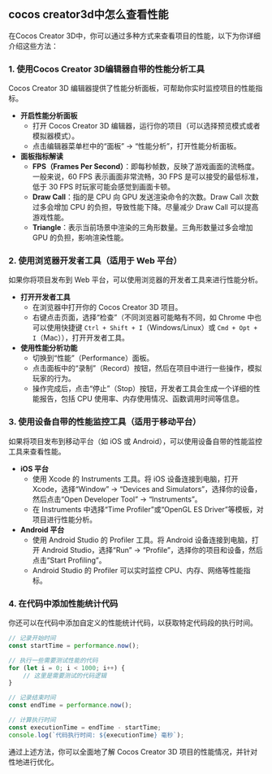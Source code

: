 ## cocos creator3d中怎么查看性能
在Cocos Creator 3D中，你可以通过多种方式来查看项目的性能，以下为你详细介绍这些方法：

### 1. 使用Cocos Creator 3D编辑器自带的性能分析工具
Cocos Creator 3D 编辑器提供了性能分析面板，可帮助你实时监控项目的性能指标。
- **开启性能分析面板**
    - 打开 Cocos Creator 3D 编辑器，运行你的项目（可以选择预览模式或者模拟器模式）。
    - 点击编辑器菜单栏中的“面板” -> “性能分析”，打开性能分析面板。
- **面板指标解读**
    - **FPS（Frames Per Second）**：即每秒帧数，反映了游戏画面的流畅度。一般来说，60 FPS 表示画面非常流畅，30 FPS 是可以接受的最低标准，低于 30 FPS 时玩家可能会感觉到画面卡顿。
    - **Draw Call**：指的是 CPU 向 GPU 发送渲染命令的次数。Draw Call 次数过多会增加 CPU 的负担，导致性能下降。尽量减少 Draw Call 可以提高游戏性能。
    - **Triangle**：表示当前场景中渲染的三角形数量。三角形数量过多会增加 GPU 的负担，影响渲染性能。

### 2. 使用浏览器开发者工具（适用于 Web 平台）
如果你将项目发布到 Web 平台，可以使用浏览器的开发者工具来进行性能分析。
- **打开开发者工具**
    - 在浏览器中打开你的 Cocos Creator 3D 项目。
    - 右键点击页面，选择“检查”（不同浏览器可能略有不同，如 Chrome 中也可以使用快捷键 `Ctrl + Shift + I`（Windows/Linux）或 `Cmd + Opt + I`（Mac）），打开开发者工具。
- **使用性能分析功能**
    - 切换到“性能”（Performance）面板。
    - 点击面板中的“录制”（Record）按钮，然后在项目中进行一些操作，模拟玩家的行为。
    - 操作完成后，点击“停止”（Stop）按钮，开发者工具会生成一个详细的性能报告，包括 CPU 使用率、内存使用情况、函数调用时间等信息。

### 3. 使用设备自带的性能监控工具（适用于移动平台）
如果将项目发布到移动平台（如 iOS 或 Android），可以使用设备自带的性能监控工具来查看性能。
- **iOS 平台**
    - 使用 Xcode 的 Instruments 工具。将 iOS 设备连接到电脑，打开 Xcode，选择“Window” -> “Devices and Simulators”，选择你的设备，然后点击“Open Developer Tool” -> “Instruments”。
    - 在 Instruments 中选择“Time Profiler”或“OpenGL ES Driver”等模板，对项目进行性能分析。
- **Android 平台**
    - 使用 Android Studio 的 Profiler 工具。将 Android 设备连接到电脑，打开 Android Studio，选择“Run” -> “Profile”，选择你的项目和设备，然后点击“Start Profiling”。
    - Android Studio 的 Profiler 可以实时监控 CPU、内存、网络等性能指标。

### 4. 在代码中添加性能统计代码
你还可以在代码中添加自定义的性能统计代码，以获取特定代码段的执行时间。
```typescript
// 记录开始时间
const startTime = performance.now();

// 执行一些需要测试性能的代码
for (let i = 0; i < 1000; i++) {
    // 这里是需要测试的代码逻辑
}

// 记录结束时间
const endTime = performance.now();

// 计算执行时间
const executionTime = endTime - startTime;
console.log(`代码执行时间: ${executionTime} 毫秒`);
```
通过上述方法，你可以全面地了解 Cocos Creator 3D 项目的性能情况，并针对性地进行优化。 